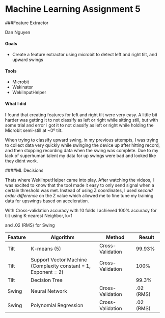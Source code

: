 # Machine Learning Assignment 5
###Feature Extractor

Dan Nguyen

#### Goals

- Create a feature extractor using microbit to detect left and right tilt, and upward swings

#### Tools

- Microbit
- Wekinator
- WekiInputHelper

#### What I did

I found that creating features for left and right tilt were very easy. A little bit harder was getting it to not classify as left or right while sitting still, but with some trial and error I got it to not classify as left or right while holding the Microbit semi-still at ~0º tilt.

When trying to classify upward swing, in my previous attempts, I was trying to collect data very quickly while swinging the device up after hitting record, and then stopping recording data when the swing was complete. Due to my lack of superhuman talent my data for up swings were bad and looked like they didnt work.

####ML Decisions

Thats where WekiInputHelper came into play. After watching the videos, I was excited to know that the tool made it easy to only send signal when a certain threshold was met. Instead of using Z coordinates, I used *second order difference* on the Z value which allowed me to fine tune my training data for upswings based on acceleration. 

With Cross-validation accuracy with 10 folds I achieved 100% accuracy for tilt using K-nearest Neighbor, k=1

and .02 (RMS) for Swing 



| Feature | Algorithm                                                    | Method           | Result    |
| ------- | ------------------------------------------------------------ | ---------------- | --------- |
| Tilt    | K-means (5)                                                  | Cross-Validation | 99.93%    |
| Tilt    | Support Vector Machine <br>(Complexity constant = 1, Exponent = 2) | Cross-Validation | 100%      |
| Tilt    | Decision Tree                                                |                  | 99.3%     |
| Swing   | Neural Network                                               | Cross-Validation | .02 (RMS) |
| Swing   | Polynomial Regression                                        | Cross-Validation | .02 (RMS) |



